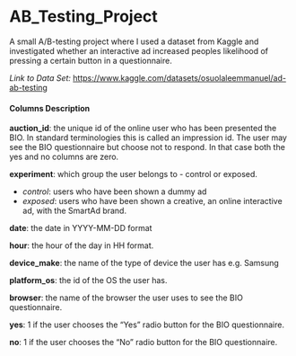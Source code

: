 # AB_Testing_Project
A small A/B-testing project where I used a dataset from Kaggle and investigated whether an interactive ad increased peoples likelihood of pressing a certain button in a questionnaire.

*Link to Data Set:* https://www.kaggle.com/datasets/osuolaleemmanuel/ad-ab-testing

#### Columns Description
**auction_id**: the unique id of the online user who has been presented the BIO. In standard terminologies this is called an impression id. The user may see the BIO questionnaire but choose not to respond. In that case both the yes and no columns are zero.

**experiment**: which group the user belongs to - control or exposed.
- *control*: users who have been shown a dummy ad
- *exposed*: users who have been shown a creative, an online interactive ad, with the SmartAd brand.

**date**: the date in YYYY-MM-DD format

**hour**: the hour of the day in HH format.

**device_make**: the name of the type of device the user has e.g. Samsung

**platform_os**: the id of the OS the user has.

**browser**: the name of the browser the user uses to see the BIO questionnaire.

**yes**: 1 if the user chooses the “Yes” radio button for the BIO questionnaire.

**no**: 1 if the user chooses the “No” radio button for the BIO questionnaire.
